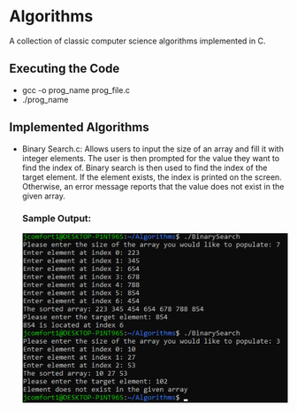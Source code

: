 # Algorithms
A collection of classic computer science algorithms implemented in C.

## Executing the Code

- gcc -o prog_name prog_file.c
- ./prog_name

## Implemented Algorithms

- Binary Search.c:
  Allows users to input the size of an array and fill it with integer elements. The user is then prompted for the value they want to find the index of. Binary search is then used to find the index of the target element. If    the element exists, the index is printed on the screen. Otherwise, an error message reports that the value does not exist in the given array.

  ### Sample Output:
  ![Sample image depicting the output of the binary search executable](Images/BinarySearchProgramOutput.png)
